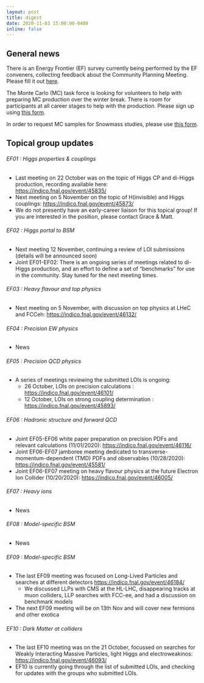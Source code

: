 ```yaml
---
layout: post
title: digest
date: 2020-11-03 15:00:00-0400
inline: false
---
```


## General news

There is an Energy Frontier (EF) survey currently being performed by the EF conveners, collecting feedback about the Community Planning Meeting. Please fill it out [here](https://docs.google.com/forms/d/e/1FAIpQLScFq5o6wPqC9qTPtqrycIcaaZY22HF77Zf59jlLiNqa2uebHw/viewform).

The Monte Carlo (MC) task force is looking for volunteers to help with preparing MC production over the winter break. There is room for participants at all career stages to help with the production. Please sign up using [this form](https://docs.google.com/forms/d/e/1FAIpQLScJZnoE_gl6a8tfkF8mW2ArbBsaVyBL5iKsfkBy2E7Tuwu1NQ/viewform).

In order to request MC samples for Snowmass studies, please use [this  form](https://docs.google.com/forms/d/e/1FAIpQLScFNHgbXMoqtp1TGJO1KjvPdiA22ZvW-NuhTD1bBr9ZpRG0Dw/viewform).

## Topical group updates

###### EF01 : Higgs properties & couplings
  * Last meeting on 22 October was on the topic of Higgs CP and di-Higgs production, recording available here: https://indico.fnal.gov/event/45835/
  * Next meeting on 5 November on the topic of H(invisible) and Higgs couplings: https://indico.fnal.gov/event/45873/
  * We do not presently have an early-career liaison for this topical group! If you are interested in the position, please contact Grace & Matt.


###### EF02 : Higgs portal to BSM
  * Next meeting 12 November, continuing a review of LOI submissions (details will be announced soon)
  * Joint EF01-EF02: There is an ongoing series of meetings related to di-Higgs production, and an effort to define a set of “benchmarks” for use in the community. Stay tuned for the next meeting times.


###### EF03 : Heavy flavour and top physics
  * Next meeting on 5 November, with discussion on top physics at LHeC and FCCeh: https://indico.fnal.gov/event/46132/


###### EF04 : Precision EW physics
  * News


###### EF05 : Precision QCD physics
  * A series of meetings reviewing the submitted LOIs is ongoing:
    * 26 October, LOIs on precision calculations : https://indico.fnal.gov/event/46101/
    * 12 October, LOIs on strong coupling determination : https://indico.fnal.gov/event/45893/


###### EF06 : Hadronic structure and forward QCD
  * Joint EF05-EF06 white paper preparation on precision PDFs and relevant calculations (11/01/2020): https://indico.fnal.gov/event/46116/ 
  * Joint EF06-EF07 jamboree meeting dedicated to transverse-momentum-dependent (TMD) PDFs and observables (10/28/2020): https://indico.fnal.gov/event/45581/
  * Joint EF06-EF07 meeting on heavy flavour physics at the future Electron Ion Collider (10/20/2020): https://indico.fnal.gov/event/46005/ 


###### EF07 : Heavy ions
  * News


###### EF08 : Model-specific BSM
  * News


###### EF09 : Model-specific BSM
  * The last EF09 meeting was focused on Long-Lived Particles and searches at different detectors https://indico.fnal.gov/event/46184/
    * We discussed LLPs with CMS at the HL-LHC, disappearing tracks at muon colliders, LLP searches with FCC-ee, and had a discussion on benchmark models
  * The next EF09 meeting will be on 13th Nov and will cover new fermions and other exotica


###### EF10 : Dark Matter at colliders
  * The last EF10 meeting was on the 21 October, focussed on searches for Weakly Interacting Massive Particles, light Higgs and electroweakinos: https://indico.fnal.gov/event/46093/
  * EF10 is currently going through the list of submitted LOIs, and checking for updates with the groups who submitted LOIs.
